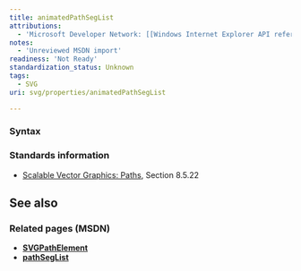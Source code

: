 ```yaml
---
title: animatedPathSegList
attributions:
  - 'Microsoft Developer Network: [[Windows Internet Explorer API reference](http://msdn.microsoft.com/en-us/library/ie/hh828809%28v=vs.85%29.aspx) Article]'
notes:
  - 'Unreviewed MSDN import'
readiness: 'Not Ready'
standardization_status: Unknown
tags:
  - SVG
uri: svg/properties/animatedPathSegList

---
```

### Syntax

### Standards information

-   [Scalable Vector Graphics: Paths](http://go.microsoft.com/fwlink/p/?linkid=204736), Section 8.5.22

## See also

### Related pages (MSDN)

-   [**SVGPathElement**](/svg/elements/path)
-   [**pathSegList**](/svg/properties/pathSegList)
